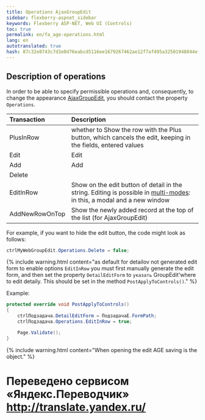 ```yaml
--- 
title: Operations AjaxGroupEdit 
sidebar: flexberry-aspnet_sidebar 
keywords: Flexberry ASP-NET, Web UI (Controls) 
toc: true 
permalink: en/fa_age-operations.html 
lang: en 
autotranslated: true 
hash: 87c32e0743c7d3e0d76eabcd5116ee1679267462ae12f7af495a32501948844e 
--- 
```


## Description of operations 

In order to be able to specify permissible operations and, consequently, to change the appearance [AjaxGroupEdit](fa_ajax-group-edit.html), you should contact the property `Operations`. 

| Transaction | Description | 
|:------------|:-------------------------------------------------------------| 
| PlusInRow | whether to Show the row with the Plus button, which cancels the edit, keeping in the fields, entered values| 
| Edit | Edit| 
| Add | Add| 
| Delete | | Delete 
| EditInRow | Show on the edit button of detail in the string. Editing is possible in [multi-modes](fa_open-windows-age.html): in this, a modal and a new window| 
| AddNewRowOnTop | Show the newly added record at the top of the list (for AjaxGroupEdit)| 


For example, if you want to hide the edit button, the code might look as follows: 

```csharp
ctrlMyWebGroupEdit.Operations.Delete = false;
``` 

{% include warning.html content="as default for detailov not generated edit form to enable options `EditInRow` you must first manually generate the edit form, and then set the property `DetailEditForm` to `указать` GroupEdit'where to edit detaily. This should be set in the method `PostApplyToControls()`." %} 

Example: 

```csharp
protected override void PostApplyToControls()
{
	ctrlПодзадача.DetailEditForm = ПодзадачаE.FormPath;
	ctrlПодзадача.Operations.EditInRow = true;

	Page.Validate();
}
``` 

{% include warning.html content="When opening the edit AGE saving is the object." %} 



 # Переведено сервисом «Яндекс.Переводчик» http://translate.yandex.ru/